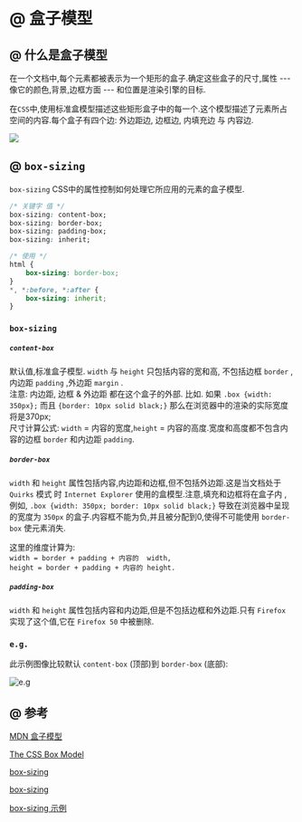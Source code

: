 # @ 盒子模型

## @ 什么是盒子模型

在一个文档中,每个元素都被表示为一个矩形的盒子.确定这些盒子的尺寸,属性 --- 像它的颜色,背景,边框方面 --- 和位置是渲染引擎的目标.

在`CSS`中,使用标准盒模型描述这些矩形盒子中的每一个.这个模型描述了元素所占空间的内容.每个盒子有四个边: 外边距边, 边框边, 内填充边 与 内容边.

![](https://css-tricks.com/wp-content/csstricks-uploads/firebox.png)

## @ `box-sizing`

`box-sizing` CSS中的属性控制如何处理它所应用的元素的盒子模型.

```CSS
/* 关键字 值 */
box-sizing: content-box;
box-sizing: border-box;
box-sizing: padding-box;
box-sizing: inherit;

/* 使用 */
html {
    box-sizing: border-box;
}
*, *:before, *:after {
    box-sizing: inherit;
}
```

### `box-sizing`

##### `content-box`

默认值,标准盒子模型. `width` 与 `height` 只包括内容的宽和高, 不包括边框 `border` ,内边距 `padding` ,外边距 `margin` .   
注意: 内边距, 边框 & 外边距 都在这个盒子的外部. 比如. 如果 `.box {width: 350px};` 而且 `{border: 10px solid black;}` 那么在浏览器中的渲染的实际宽度将是370px;   
尺寸计算公式: `width` = 内容的宽度,`height` = 内容的高度.宽度和高度都不包含内容的边框 `border` 和内边距 `padding`.

##### `border-box`

`width` 和 `height` 属性包括内容,内边距和边框,但不包括外边距.这是当文档处于 `Quirks` 模式 时 `Internet Explorer` 使用的盒模型.注意,填充和边框将在盒子内 , 例如, `.box {width: 350px; border: 10px solid black;}` 导致在浏览器中呈现的宽度为 `350px` 的盒子.内容框不能为负,并且被分配到0,使得不可能使用 `border-box` 使元素消失.

这里的维度计算为:   
`width = border + padding + 内容的  width,`   
`height = border + padding + 内容的 height.`

##### `padding-box`

`width` 和 `height` 属性包括内容和内边距,但是不包括边框和外边距.只有 `Firefox` 实现了这个值,它在 `Firefox 50` 中被删除.

### `e.g.`

此示例图像比较默认 `content-box` (顶部)到 `border-box` (底部):

![e.g](https://css-tricks.com/wp-content/uploads/2010/09/widthbox.png)

## @ 参考

[MDN 盒子模型](https://developer.mozilla.org/zh-CN/docs/Web/CSS/CSS_Box_Model/Introduction_to_the_CSS_box_model)

[The CSS Box Model](https://css-tricks.com/the-css-box-model/)

[box-sizing](https://css-tricks.com/box-sizing/)

[box-sizing](https://css-tricks.com/almanac/properties/b/box-sizing/)

[box-sizing 示例](https://codepen.io/Novvu/pen/ZaqRMX)
